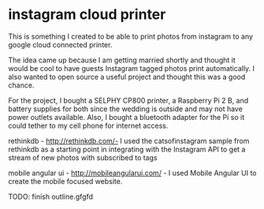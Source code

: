 # instagram cloud printer

This is something I created to be able to print photos from instagram to any google cloud connected printer.

The idea came up because I am getting married shortly and thought it would be cool to have guests Instagram tagged photos print automatically.  I also wanted to open source a useful project and thought this was a good chance.

For the project, I bought a SELPHY CP800 printer, a Raspberry Pi 2 B, and battery supplies for both since the wedding is outside and may not have power outlets available. Also, I bought a bluetooth adapter for the Pi so it could tether to my cell phone for internet access.

rethinkdb - http://rethinkdb.com/- I used the catsofinstagram sample from rethinkdb as a starting point in integrating with the Instagram API to get a stream of new photos with subscribed to tags

mobile angular ui - http://mobileangularui.com/ - I used Mobile Angular UI to create the mobile focused website.

TODO: finish outline.gfgfd
